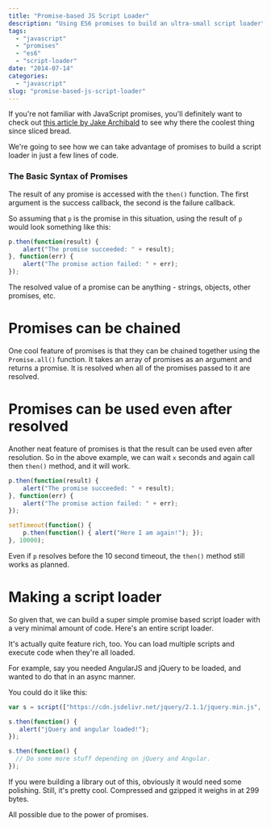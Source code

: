 ```yaml
---
title: "Promise-based JS Script Loader"
description: "Using ES6 promises to build an ultra-small script loader"
tags:
  - "javascript"
  - "promises"
  - "es6"
  - "script-loader"
date: "2014-07-14"
categories:
  - "javascript"
slug: "promise-based-js-script-loader"
---
```


If you're not familiar with JavaScript promises, you'll definitely want to check out [this article by Jake Archibald](http://www.html5rocks.com/en/tutorials/es6/promises/) to see why there the coolest thing since sliced bread.

We're going to see how we can take advantage of promises to build a script loader in just a few lines of code.

### The Basic Syntax of Promises

The result of any promise is accessed with the `then()` function. The first argument is the success callback, the second is the failure callback.

So assuming that `p` is the promise in this situation, using the result of `p` would look something like this:

```javascript
p.then(function(result) {
	alert("The promise succeeded: " + result);
}, function(err) {
	alert("The promise action failed: " + err);
});
```

The resolved value of a promise can be anything - strings, objects, other promises, etc.

# Promises can be chained

One cool feature of promises is that they can be chained together using the `Promise.all()` function. It takes an array of promises as an argument and returns a promise. It is resolved when all of the promises passed to it are resolved.

# Promises can be used even after resolved

Another neat feature of promises is that the result can be used even after resolution. So in the above example, we can wait `x` seconds and again call then `then()` method, and it will work.

```javascript
p.then(function(result) {
	alert("The promise succeeded: " + result);
}, function(err) {
	alert("The promise action failed: " + err);
});

setTimeout(function() { 
	p.then(function() { alert("Here I am again!"); });
}, 10000);
```

Even if `p` resolves before the 10 second timeout, the `then()` method still works as planned.

# Making a script loader

So given that, we can build a super simple promise based script loader with a very minimal amount of code. Here's an entire script loader.

<script src="https://gist.github.com/bradberger/9d3ba85c63c21b317f5d.js"></script>

It's actually quite feature rich, too. You can load multiple scripts and execute code when they're all loaded.

For example, say you needed AngularJS and jQuery to be loaded, and wanted to do that in an async manner.

You could do it like this:

```javascript
var s = script(["https://cdn.jsdelivr.net/jquery/2.1.1/jquery.min.js", "https://cdn.jsdelivr.net/angularjs/1.2.20/angular.min.js"]);

s.then(function() {
   alert("jQuery and angular loaded!");
});

s.then(function() {
  // Do some more stuff depending on jQuery and Angular.
});

```

If you were building a library out of this, obviously it would need some polishing. Still, it's pretty cool. Compressed and gzipped it weighs in at 299 bytes. 

All  possible due to the power of promises.
